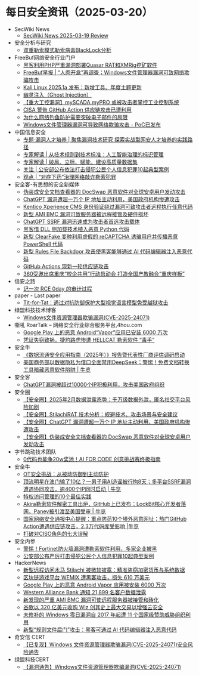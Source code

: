 # 每日安全资讯（2025-03-20）

- SecWiki News
  - [SecWiki News 2025-03-19 Review](http://www.sec-wiki.com/?2025-03-19)
- 安全分析与研究
  - [双重勒索模式勒索病毒BlackLock分析](https://mp.weixin.qq.com/s?__biz=MzA4ODEyODA3MQ==&mid=2247491161&idx=1&sn=791471acc640f45afd7218ddc952dd6a&chksm=902fb171a7583867cecf14b7d977597361840ea12f99210dc3154165476964bde3349eaa2e39&scene=58&subscene=0#rd)
- FreeBuf网络安全行业门户
  - [黑客利用PHP严重漏洞部署Quasar RAT和XMRig挖矿软件](https://www.freebuf.com/vuls/425125.html)
  - [FreeBuf早报 | “人肉开盒”再调查；Windows文件管理器漏洞可致网络欺骗攻击](https://www.freebuf.com/articles/425091.html)
  - [Kali Linux 2025.1a 发布：新增工具、年度主题更新](https://www.freebuf.com/sectool/425131.html)
  - [幽灵注入（Ghost Injection）](https://www.freebuf.com/articles/system/425066.html)
  - [【重大工控漏洞】mySCADA myPRO 或被攻击者掌控工业控制系统](https://www.freebuf.com/vuls/425064.html)
  - [CISA 警告 GitHub Action 供应链攻击已遭利用](https://www.freebuf.com/vuls/425038.html)
  - [为什么网络钓鱼防护需要突破电子邮件的局限](https://www.freebuf.com/articles/web/425118.html)
  - [Windows文件管理器漏洞可导致网络欺骗攻击 - PoC已发布](https://www.freebuf.com/vuls/425070.html)
- 中国信息安全
  - [专题·漏洞人才培养 | 聚焦漏洞技术研究 探索实战型网安人才培养的实践路径](https://mp.weixin.qq.com/s?__biz=MzA5MzE5MDAzOA==&mid=2664238645&idx=1&sn=540ff6beddde6e5966cace2a2d5353f5&chksm=8b580cccbc2f85da1ae4aa63203aa4f547c7391cc232e28fdc44f373ba4b0dd1dac705b61808&scene=58&subscene=0#rd)
  - [专家解读 | 从技术规则到技术标准：人工智能治理的标识管理](https://mp.weixin.qq.com/s?__biz=MzA5MzE5MDAzOA==&mid=2664238645&idx=2&sn=cc973ad22ea735e1fd39bf05c67d0195&chksm=8b580cccbc2f85da50e47e93c6d35dca001c7208f21f08fc2fc747bb5a07f3e5523fea1c97c7&scene=58&subscene=0#rd)
  - [专家解读 | 破局、立标、赋能，建设高质量数据集](https://mp.weixin.qq.com/s?__biz=MzA5MzE5MDAzOA==&mid=2664238645&idx=3&sn=fb1786a94cf507f895fdbaea93cd7ad7&chksm=8b580cccbc2f85dabece200dc567a659ba1f86ca1ade9ee06cdcf7c194728ef315d3157723fd&scene=58&subscene=0#rd)
  - [关注 | 公安部公布依法打击侵犯公民个人信息犯罪10起典型案例](https://mp.weixin.qq.com/s?__biz=MzA5MzE5MDAzOA==&mid=2664238645&idx=4&sn=38b2a3fea3908ea5274e777603a473cd&chksm=8b580cccbc2f85da4d78e99db590d15f7d4c1c349bab7ddb5d482b49e8c9fa672d3b61688cab&scene=58&subscene=0#rd)
  - [观点 | “对症下药”治理网络敲诈勒索犯罪](https://mp.weixin.qq.com/s?__biz=MzA5MzE5MDAzOA==&mid=2664238645&idx=5&sn=77627d262475f3adae1a8fa942c6ae69&chksm=8b580cccbc2f85daf22ae77934b5c63ac42c277af7a53f72d24ba0964b89a807cf82681f3a79&scene=58&subscene=0#rd)
- 安全客-有思想的安全新媒体
  - [伪装成安全文档查看器的 DocSwap 恶意软件对全球安卓用户发动攻击](https://www.anquanke.com/post/id/305179)
  - [ChatGPT 漏洞遭超一万个 IP 地址主动利用，美国政府机构惨遭攻击](https://www.anquanke.com/post/id/305176)
  - [Kentico Xperience CMS 身份验证绕过漏洞可致攻击者远程执行任意代码](https://www.anquanke.com/post/id/305171)
  - [新型 AMI BMC 漏洞可致服务器被远程接管及硬件损坏](https://www.anquanke.com/post/id/305169)
  - [ChatGPT SSRF 漏洞迅速成为攻击者首选攻击载体](https://www.anquanke.com/post/id/305167)
  - [黑客借 DLL 侧加载技术植入恶意 Python 代码](https://www.anquanke.com/post/id/305165)
  - [新型 ClearFake 变种利用虚假的 reCAPTCHA 诱骗用户并传播恶意 PowerShell 代码](https://www.anquanke.com/post/id/305163)
  - [新型 Rules File Backdoor 攻击使黑客能够通过 AI 代码编辑器注入恶意代码](https://www.anquanke.com/post/id/305160)
  - [GitHub Actions 现新一轮供应链攻击](https://www.anquanke.com/post/id/305157)
  - [360受邀出席重庆“校企共用”行动启动会 打造全国产教融合“重庆样板”](https://www.anquanke.com/post/id/305154)
- 信安之路
  - [记一次 RCE 0day 的审计过程](https://mp.weixin.qq.com/s?__biz=MzI5MDQ2NjExOQ==&mid=2247499832&idx=1&sn=ebbb038d6dec77960f88e5a0af45fecb&chksm=ec1df010db6a79065ba5e20918e2613774bfd8c2889e4e5a69aeddbb2c809a98d0f1951db552&scene=58&subscene=0#rd)
- paper - Last paper
  - [Tit-for-Tat：通过对抗防御保护大型视觉语言模型免受越狱攻击](https://paper.seebug.org/3309/)
- 绿盟科技技术博客
  - [Windows文件资源管理器欺骗漏洞(CVE-2025-24071)](https://blog.nsfocus.net/cve-2025-24071/)
- 嘶吼 RoarTalk – 网络安全行业综合服务平台,4hou.com
  - [Google Play 上的恶意 Android“Vapor”应用已安装 6000 万次](https://www.4hou.com/posts/kgVJ)
  - [凭证失窃致祸，捷豹路虎惨遭 HELLCAT 勒索软件 “毒手”](https://www.4hou.com/posts/gyVr)
- 安全牛
  - [《数据流通安全应用指南（2025年）》报告暨代表性厂商评估调研启动](https://mp.weixin.qq.com/s?__biz=MjM5Njc3NjM4MA==&mid=2651135552&idx=1&sn=709eaec844d3f7ebb2c218d7e9133818&chksm=bd15ae938a6227850899f005ebfcee5da9888668f088c090aa1145e51053b7eff4e0b8d96e6e&scene=58&subscene=0#rd)
  - [美国商务部以数据隐私为借口全面禁用DeepSeek；警惕！免费文档转换工具暗藏恶意软件陷阱 | 牛览](https://mp.weixin.qq.com/s?__biz=MjM5Njc3NjM4MA==&mid=2651135552&idx=2&sn=8d1523ec2d63b39a42354e9d0db8321d&chksm=bd15ae938a622785db09312a51625a7aebbd17f1ea24a944e23b73c12154d1c9df5113363cd1&scene=58&subscene=0#rd)
- 安全客
  - [ChatGPT漏洞被超过10000个IP积极利用，攻击美国政府组织](https://mp.weixin.qq.com/s?__biz=MzA5ODA0NDE2MA==&mid=2649788184&idx=1&sn=40b357f765ffdbf61042f975a30fc982&chksm=8893bf77bfe436612fa4d97ac07547e2d7c9e38987dcbb8a271666423264511c01ca29598a75&scene=58&subscene=0#rd)
- 安全圈
  - [【安全圈】2025年2月数据泄露态势：千万级数据外泄，匿名社交平台风险加剧](https://mp.weixin.qq.com/s?__biz=MzIzMzE4NDU1OQ==&mid=2652068576&idx=1&sn=3c81c05effe83475ce101585ee1bfc83&chksm=f36e76a0c419ffb6f1e1dbe0dc503b5447b42d58df833c53cb8c651e3524af784e021570aa6d&scene=58&subscene=0#rd)
  - [【安全圈】StilachiRAT 技术分析：规避技术、攻击场景与安全建议](https://mp.weixin.qq.com/s?__biz=MzIzMzE4NDU1OQ==&mid=2652068576&idx=2&sn=b6d466607a988fbbb0a87dddd4eddb71&chksm=f36e76a0c419ffb6b01a9841fe433034e2deb69622c077ed4f0b4b0c9c6a1b7b41b851fc11f9&scene=58&subscene=0#rd)
  - [【安全圈】ChatGPT 漏洞遭超一万个 IP 地址主动利用，美国政府机构惨遭攻击](https://mp.weixin.qq.com/s?__biz=MzIzMzE4NDU1OQ==&mid=2652068576&idx=3&sn=c5c8335b7757cd5111bdd63bdc478536&chksm=f36e76a0c419ffb6f7a39960edd0a751f2d475e98d807dd512e69fa49ed6db764ce9c6565079&scene=58&subscene=0#rd)
  - [【安全圈】伪装成安全文档查看器的 DocSwap 恶意软件对全球安卓用户发动攻击](https://mp.weixin.qq.com/s?__biz=MzIzMzE4NDU1OQ==&mid=2652068576&idx=4&sn=6daceb143d104910a665413f9ac3119d&chksm=f36e76a0c419ffb6a4e6d5fa9dc21432c4cf7907f413cb1585a6d03ff201b8cadfcb99d7436d&scene=58&subscene=0#rd)
- 字节跳动技术团队
  - [0代码也能争20w奖池！AI FOR CODE 创意挑战赛终极指南](https://mp.weixin.qq.com/s?__biz=MzI1MzYzMjE0MQ==&mid=2247513852&idx=1&sn=c921df581b9bac592a957307d439b33d&chksm=e9d37d1edea4f408f9afd7dbec811fcb41a0df45d26571bd7e800419e0a0b7afb27e4212f166&scene=58&subscene=0#rd)
- 安全牛
  - [OT安全挑战：从被动防御到主动防护](https://www.aqniu.com/homenews/108676.html)
  - [顶流明星在澳门输了10亿？一男子用AI造谣被行拘8天；多平台SSRF漏洞遭遇协同攻击，逾400个IP同时启动 | 牛览](https://www.aqniu.com/homenews/108675.html)
  - [特权访问管理的10个最佳实践](https://www.aqniu.com/homenews/108674.html)
  - [Akira勒索软件解密工具出炉，GitHub上已发布；LockBit核心开发者落网，Panev被引渡至美国受审 | 牛览](https://www.aqniu.com/homenews/108673.html)
  - [国家网络安全通报中心提醒：重点防范10个境外恶意网址；热门GitHub Action遭遇供应链攻击，2.3万代码库受影响 |牛览](https://www.aqniu.com/homenews/108672.html)
  - [打破对CISO角色的七大误解](https://www.aqniu.com/homenews/108671.html)
- 安全内参
  - [警惕！Fortinet防火墙漏洞遭勒索软件利用，多家企业被黑](https://mp.weixin.qq.com/s?__biz=MzI4NDY2MDMwMw==&mid=2247514014&idx=1&sn=940df55ce8c872acd2dc9639c8eef32a&chksm=ebfaf0bedc8d79a8d91b72468dda1173573bc960aff6d38299c3b3543b8078870c19af1930a6&scene=58&subscene=0#rd)
  - [公安部公布严厉打击侵犯公民个人信息犯罪10起典型案例](https://mp.weixin.qq.com/s?__biz=MzI4NDY2MDMwMw==&mid=2247514014&idx=2&sn=85372abb1fa1c00d1414af7aa6889685&chksm=ebfaf0bedc8d79a85b2f36a8f227851d80474babfd1f9130a87f7a91d2832b9ac982f2b1650d&scene=58&subscene=0#rd)
- HackerNews
  - [新型远程访问木马 Stilachi 被微软披露：精准盗窃加密货币与系统数据](https://hackernews.cc/archives/57915)
  - [区块链游戏平台 WEMIX 遭黑客攻击，损失 610 万美元](https://hackernews.cc/archives/57913)
  - [Google Play 上的恶意 Android Vapor 应用被安装 6000 万次](https://hackernews.cc/archives/57911)
  - [Western Alliance Bank 通知 21,899 名客户数据泄露](https://hackernews.cc/archives/57909)
  - [新发现的严重 AMI BMC 漏洞可使远程服务器被接管和砖化](https://hackernews.cc/archives/57907)
  - [谷歌以 320 亿美元收购 Wiz 创其史上最大交易以增强云安全](https://hackernews.cc/archives/57905)
  - [未修补的 Windows 零日漏洞自 2017 年起遭 11 个国家级赞助威胁组织利用](https://hackernews.cc/archives/57903)
  - [新型“规则文件后门”攻击：黑客可通过 AI 代码编辑器注入恶意代码](https://hackernews.cc/archives/57901)
- 奇安信 CERT
  - [【已复现】Windows 文件资源管理器欺骗漏洞(CVE-2025-24071)安全风险通告](https://mp.weixin.qq.com/s?__biz=MzU5NDgxODU1MQ==&mid=2247503178&idx=1&sn=3ac27daa001c706a40779721de3bf861&chksm=fe79e9d2c90e60c46785fcc107dc4f83985b7e2a5b4fc065c10562793198059272ec27181c91&scene=58&subscene=0#rd)
- 绿盟科技CERT
  - [【漏洞通告】Windows文件资源管理器欺骗漏洞(CVE-2025-24071)](https://mp.weixin.qq.com/s?__biz=Mzk0MjE3ODkxNg==&mid=2247489062&idx=1&sn=7bfb2e666dd730047d33b3aba257b374&chksm=c2c6412df5b1c83b9122a4491eaa03f46d6adf74027b790fe46024417aefd7d5e1da9aa852dc&scene=58&subscene=0#rd)
